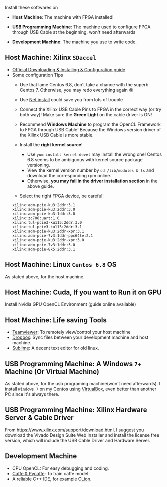 Install these softwares on

- **Host Machine**: The machine with FPGA installed!
- **USB Programming Machine**: The machine used to configure FPGA through USB Cable at the beginning, won't need afterwards

- **Development Machine**: The machine you use to write code.


## Host Machine: Xilinx `SDaccel`


- [Official Downloading & Installing & Configuration guide](https://www.xilinx.com/support/documentation/sw_manuals/xilinx2015_4/ug1020-sdaccel-installation-guide.pdf)
- Some configuration Tips
    - Use that lame Centos 6.8, don't take a chance with the superb Centos 7. Otherwise, you may redo everything again :cry:
    - Use [Net install](https://www.if-not-true-then-false.com/2011/centos-6-netinstall-network-installation/) could save you from lots of trouble
    - Connect the Xilinx USB Cable Pins to FPGA in the correct way (or try both way)!  Make sure the **Green Light** on the cable driver is ON!

    - Recommend **Windows Machine** to program the OpenCL Framework to FPGA through USB Cable! Because the Windows version driver of the Xilinx USB Cable is more stable.

    - Install the **right kernel source**!
        - Use `yum install kernel-devel` may install the wrong one! Centos 6.8 seems to be ambiguous with kernel source package versioning.
        - View the kernel version number by `cd /lib/modules & ls` and download the corresponding rpm online.
        - Otherwise, **you may fail in the driver installation section** in the above guide.

    - Select the right FPGA device, be careful!
    ```
    xilinx:adm-pcie-ku3:2ddr:3.1
    xilinx:adm-pcie-ku3:2ddr:3.0
    xilinx:adm-pcie-ku3:1ddr:3.0
    xilinx:zc706:uart:1.0
    xilinx:tul-pcie3-ku115:2ddr:3.0
    xilinx:tul-pcie3-ku115:2ddr:3.1
    xilinx:adm-pcie-ku3:2ddr-xpr:3.1
    xilinx:adm-pcie-7v3:1ddr-ppc64le:2.1
    xilinx:adm-pcie-ku3:2ddr-xpr:3.0
    xilinx:adm-pcie-7v3:1ddr:3.0
    xilinx:adm-pcie-8k5:2ddr:3.1
    ```


## Host Machine: Linux `Centos 6.8` OS

As stated above, for the host machine.



## Host Machine: Cuda, If you want to Run it on GPU


Install Nvidia GPU OpenCL Environment (guide online available)



## Host Machine: Life saving Tools

- [Teamviewer](https://www.teamviewer.com/): To remotely view/control your host machine
- [Dropbox](https://www.dropbox.com/install-linux): Sync files between your development machine and host machine.
- [Sublime](https://www.sublimetext.com/): A decent text editor for old linux.

## USB Programming Machine: A Windows `7+` Machine (Or Virtual Machine)

As stated above, for the usb programing machine(won't need afterwards). I install `Windows 7` on my Centos using [VirtualBox](https://www.virtualbox.org/wiki/Downloads), even better than another PC since it's always there.


## USB Programming Machine: Xilinx Hardware Server & Cable Driver

From https://www.xilinx.com/support/download.html, I suggest you download the Vivado Design Suite Web Installer and install the license free version, which will include the USB Cable Driver and Hardware Server.


## Development Machine

- CPU OpenCL: For easy debugging and coding.
- [Caffe & Pycaffe](https://github.com/BVLC/caffe): To train caffe model.
- A reliable C++ IDE, for example [CLion](https://www.jetbrains.com/clion/).

